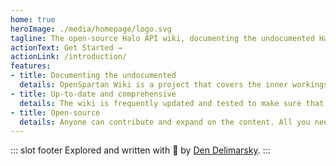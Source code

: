```yaml
---
home: true
heroImage: ./media/homepage/logo.svg
tagline: The open-source Halo API wiki, documenting the undocumented Halo API.
actionText: Get Started →
actionLink: /introduction/
features:
- title: Documenting the undocumented
  details: OpenSpartan Wiki is a project that covers the inner workings of the Halo API for the wide variety of Halo games.
- title: Up-to-date and comprehensive
  details: The wiki is frequently updated and tested to make sure that the content is accurate.
- title: Open-source
  details: Anyone can contribute and expand on the content. All you need is a GitHub account.
---
```


::: slot footer
Explored and written with 💖 by [Den Delimarsky](https://den.dev).
:::
